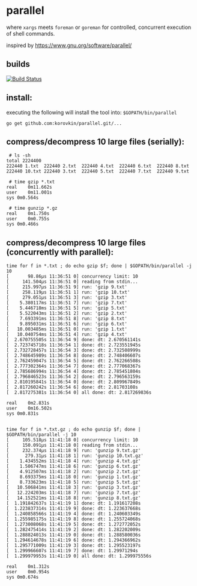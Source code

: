# parallel

where `xargs` meets `foreman` or `goreman` for controlled, concurrent execution of shell commands.

inspired by https://www.gnu.org/software/parallel/

## builds

[![Build Status](https://travis-ci.org/korovkin/parallel.svg)](https://travis-ci.org/korovkin/limiter)


## install:

executing the following will install the tool into: `$GOPATH/bin/parallel`
```
go get github.com:korovkin/parallel.git/...
```

## compress/decompress 10 large files (serially):

```
 # ls -sh
total 2224400
222440 1.txt  222440 2.txt  222440 4.txt  222440 6.txt  222440 8.txt
222440 10.txt 222440 3.txt  222440 5.txt  222440 7.txt  222440 9.txt

 # time gzip *.txt
real	0m11.662s
user	0m11.001s
sys	0m0.564s

 # time gunzip *.gz
real	0m1.750s
user	0m0.755s
sys	0m0.466s
```

## compress/decompress 10 large files (concurrently with parallel):

```
time for f in *.txt ; do echo gzip $f; done | $GOPATH/bin/parallel -j 10
[       98.86µs 11:36:51 0] concurrency limit: 10
[     141.504µs 11:36:51 0] reading from stdin...
[     215.997µs 11:36:51 9] run: 'gzip 9.txt'
[     258.119µs 11:36:51 1] run: 'gzip 10.txt'
[     279.051µs 11:36:51 3] run: 'gzip 3.txt'
[    5.380117ms 11:36:51 7] run: 'gzip 7.txt'
[    5.446718ms 11:36:51 5] run: 'gzip 5.txt'
[    5.522043ms 11:36:51 2] run: 'gzip 2.txt'
[    7.693391ms 11:36:51 8] run: 'gzip 8.txt'
[    9.895031ms 11:36:51 6] run: 'gzip 6.txt'
[   10.003485ms 11:36:51 0] run: 'gzip 1.txt'
[   10.040754ms 11:36:51 4] run: 'gzip 4.txt'
[  2.670755505s 11:36:54 9] done: dt: 2.670561141s
[  2.723745718s 11:36:54 1] done: dt: 2.723551945s
[  2.732728457s 11:36:54 3] done: dt: 2.732508999s
[  2.748645989s 11:36:54 8] done: dt: 2.748406607s
[  2.762459047s 11:36:54 5] done: dt: 2.762266508s
[  2.777302364s 11:36:54 7] done: dt: 2.777068367s
[  2.785686994s 11:36:54 4] done: dt: 2.785451804s
[  2.796846523s 11:36:54 2] done: dt: 2.796563159s
[  2.810195841s 11:36:54 0] done: dt: 2.809967849s
[  2.817260242s 11:36:54 6] done: dt: 2.81703108s
[  2.817275381s 11:36:54 0] all done: dt: 2.817269836s

real	0m2.831s
user	0m16.502s
sys	0m0.831s


time for f in *.txt.gz ; do echo gunzip $f; done | $GOPATH/bin/parallel -j 10
[     105.518µs 11:41:18 0] concurrency limit: 10
[     150.091µs 11:41:18 0] reading from stdin...
[     232.374µs 11:41:18 9] run: 'gunzip 9.txt.gz'
[      279.31µs 11:41:18 1] run: 'gunzip 10.txt.gz'
[    1.434552ms 11:41:18 4] run: 'gunzip 4.txt.gz'
[    1.506747ms 11:41:18 6] run: 'gunzip 6.txt.gz'
[    4.912507ms 11:41:18 2] run: 'gunzip 2.txt.gz'
[    8.693375ms 11:41:18 0] run: 'gunzip 1.txt.gz'
[    8.733623ms 11:41:18 5] run: 'gunzip 5.txt.gz'
[   10.506841ms 11:41:18 3] run: 'gunzip 3.txt.gz'
[   12.224203ms 11:41:18 7] run: 'gunzip 7.txt.gz'
[   14.152521ms 11:41:18 8] run: 'gunzip 8.txt.gz'
[  1.191842637s 11:41:19 1] done: dt: 1.191617208s
[  1.223837314s 11:41:19 9] done: dt: 1.223637668s
[  1.240858566s 11:41:19 4] done: dt: 1.240603349s
[  1.255985175s 11:41:19 8] done: dt: 1.255724068s
[  1.273008068s 11:41:19 5] done: dt: 1.272772052s
[  1.282475414s 11:41:19 2] done: dt: 1.282202009s
[  1.288824013s 11:41:19 0] done: dt: 1.288580036s
[  1.294614678s 11:41:19 6] done: dt: 1.294366962s
[  1.295771009s 11:41:19 3] done: dt: 1.295523197s
[  1.299966607s 11:41:19 7] done: dt: 1.29971294s
[  1.299979953s 11:41:19 0] all done: dt: 1.299975556s

real	0m1.312s
user	0m0.954s
sys	0m0.674s

```
